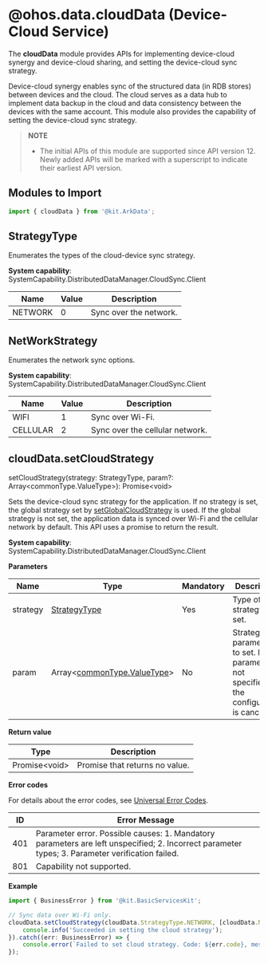 # @ohos.data.cloudData (Device-Cloud Service)
<!--Kit: ArkData-->
<!--Subsystem: DistributedDataManager-->
<!--Owner: @lvcong_oh-->
<!--Designer: @lvcong_oh-->
<!--Tester: @ltttjs; @logic42-->
<!--Adviser: @ge-yafang-->

The **cloudData** module provides APIs for implementing device-cloud synergy and device-cloud sharing, and setting the device-cloud sync strategy.

Device-cloud synergy enables sync of the structured data (in RDB stores) between devices and the cloud. The cloud serves as a data hub to implement data backup in the cloud and data consistency between the devices with the same account.
This module also provides the capability of setting the device-cloud sync strategy.

> **NOTE**
>
> - The initial APIs of this module are supported since API version 12. Newly added APIs will be marked with a superscript to indicate their earliest API version.

## Modules to Import

```ts
import { cloudData } from '@kit.ArkData';
```

## StrategyType

Enumerates the types of the cloud-device sync strategy.

**System capability**: SystemCapability.DistributedDataManager.CloudSync.Client

| Name     | Value| Description       |
| --------- |---|-----------|
| NETWORK | 0 | Sync over the network.|

## NetWorkStrategy

Enumerates the network sync options.

**System capability**: SystemCapability.DistributedDataManager.CloudSync.Client

| Name     | Value| Description       |
| --------- |---|-----------|
| WIFI | 1 | Sync over Wi-Fi.|
| CELLULAR | 2 | Sync over the cellular network.  |

## cloudData.setCloudStrategy
setCloudStrategy(strategy: StrategyType, param?: Array&lt;commonType.ValueType&gt;): Promise&lt;void&gt;

<!--RP1-->
Sets the device-cloud sync strategy for the application. If no strategy is set, the global strategy set by [setGlobalCloudStrategy](js-apis-data-cloudData-sys.md#setglobalcloudstrategy12) is used. If the global strategy is not set, the application data is synced over Wi-Fi and the cellular network by default. This API uses a promise to return the result.<!--RP1End-->

**System capability**: SystemCapability.DistributedDataManager.CloudSync.Client

**Parameters**

| Name    | Type                                                                         | Mandatory| Description                            |
| ---------- |-----------------------------------------------------------------------------| ---- | -------------------------------- |
| strategy  | [StrategyType](#strategytype)                                               | Yes  | Type of the strategy to set.            |
| param | Array&lt;[commonType.ValueType](js-apis-data-commonType.md#valuetype)&gt; | No  | Strategy parameters to set. If this parameter is not specified, all the configuration is canceled.|

**Return value**

| Type               | Description                     |
| ------------------- | ------------------------- |
| Promise&lt;void&gt; | Promise that returns no value.|

**Error codes**

For details about the error codes, see [Universal Error Codes](../errorcode-universal.md).

| **ID**| **Error Message**                                                |
|-----------| ------------------------------------------------------------ |
| 401       | Parameter error. Possible causes: 1. Mandatory parameters are left unspecified; 2. Incorrect parameter types; 3. Parameter verification failed. |
| 801       | Capability not supported.|

**Example**

```ts
import { BusinessError } from '@kit.BasicServicesKit';

// Sync data over Wi-Fi only.
cloudData.setCloudStrategy(cloudData.StrategyType.NETWORK, [cloudData.NetWorkStrategy.WIFI]).then(() => {
    console.info('Succeeded in setting the cloud strategy');
}).catch((err: BusinessError) => {
    console.error(`Failed to set cloud strategy. Code: ${err.code}, message: ${err.message}`);
});

```

